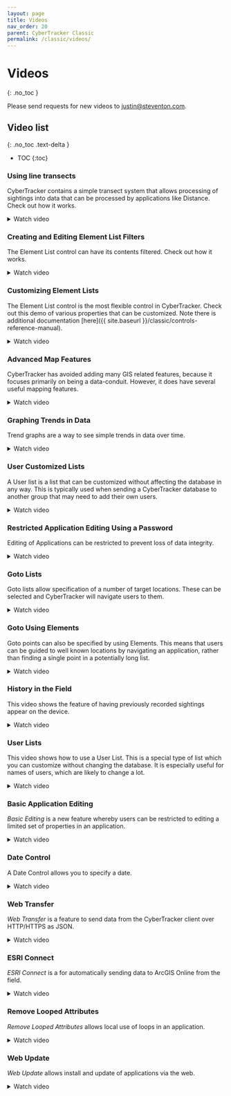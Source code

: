 ```yaml
---
layout: page
title: Videos
nav_order: 20
parent: CyberTracker Classic
permalink: /classic/videos/
---
```

# Videos
{: .no_toc }

Please send requests for new videos to justin@steventon.com.

## Video list
{: .no_toc .text-delta }

- TOC
{:toc}

### Using line transects

CyberTracker contains a simple transect system that allows processing of
sightings into data that can be processed by applications like Distance.
Check out how it works.
<details markdown="block">
  <summary>
  Watch video
  </summary>
<figure class="video_container">
  <video controls="true" allowfullscreen="true">
    <source src="{{ site.baseurl }}/assets/classic/Transects.mp4" type="video/mp4">
  </video>
</figure>
</details>

### Creating and Editing Element List Filters

The Element List control can have its contents filtered. Check out how
it works.
<details markdown="block">
  <summary>
  Watch video
  </summary>
<figure class="video_container">
  <video controls="true" allowfullscreen="true">
    <source src="{{ site.baseurl }}/assets/classic/Element_List_Filters.mp4" type="video/mp4">
  </video>
</figure>
</details>

### Customizing Element Lists

The Element List control is the most flexible control in CyberTracker.
Check out this demo of various properties that can be customized. Note
there is additional documentation [here]({{ site.baseurl }}/classic/controls-reference-manual).
<details markdown="block">
  <summary>
  Watch video
  </summary>
<figure class="video_container">
  <video controls="true" allowfullscreen="true">
    <source src="{{ site.baseurl }}/assets/classic/Element_List_Properties.mp4" type="video/mp4">
  </video>
</figure>
</details>

### Advanced Map Features

CyberTracker has avoided adding many GIS related features, because it
focuses primarily on being a data-conduit. However, it does have several
useful mapping features.
<details markdown="block">
  <summary>
  Watch video
  </summary>
<figure class="video_container">
  <video controls="true" allowfullscreen="true">
    <source src="{{ site.baseurl }}/assets/classic/GIS_Features.mp4" type="video/mp4">
  </video>
</figure>
</details>

### Graphing Trends in Data

Trend graphs are a way to see simple trends in data over time.
<details markdown="block">
  <summary>
  Watch video
  </summary>
<figure class="video_container">
  <video controls="true" allowfullscreen="true">
    <source src="{{ site.baseurl }}/assets/classic/Trend_Graph.mp4" type="video/mp4">
  </video>
</figure>
</details>

### User Customized Lists

A User list is a list that can be customized without affecting the
database in any way. This is typically used when sending a CyberTracker
database to another group that may need to add their own users.
<details markdown="block">
  <summary>
  Watch video
  </summary>
<figure class="video_container">
  <video controls="true" allowfullscreen="true">
    <source src="{{ site.baseurl }}/assets/classic/User_Lists.mp4" type="video/mp4">
  </video>
</figure>
</details>

### Restricted Application Editing Using a Password

Editing of Applications can be restricted to prevent loss of data
integrity.
<details markdown="block">
  <summary>
  Watch video
  </summary>
<figure class="video_container">
  <video controls="true" allowfullscreen="true">
    <source src="{{ site.baseurl }}/assets/classic/Basic_Application_Editing.mp4" type="video/mp4">
  </video>
</figure>
</details>

### Goto Lists

Goto lists allow specification of a number of target locations. These
can be selected and CyberTracker will navigate users to them.
<details markdown="block">
  <summary>
  Watch video
  </summary>
<figure class="video_container">
  <video controls="true" allowfullscreen="true">
    <source src="{{ site.baseurl }}/assets/classic/Goto_List.mp4" type="video/mp4">
  </video>
</figure>
</details>

### Goto Using Elements

Goto points can also be specified by using Elements. This means that
users can be guided to well known locations by navigating an
application, rather than finding a single point in a potentially long
list.
<details markdown="block">
  <summary>
  Watch video
  </summary>
<figure class="video_container">
  <video controls="true" allowfullscreen="true">
    <source src="{{ site.baseurl }}/assets/classic/Goto_List_2.mp4" type="video/mp4">
  </video>
</figure>
</details>

### History in the Field

This video shows the feature of having previously recorded sightings
appear on the device.
<details markdown="block">
  <summary>
  Watch video
  </summary>
<figure class="video_container">
  <video controls="true" allowfullscreen="true">
    <source src="{{ site.baseurl }}/assets/classic/History.mp4" type="video/mp4">
  </video>
</figure>
</details>

### User Lists

This video shows how to use a User List. This is a special type of list
which you can customize without changing the database. It is especially
useful for names of users, which are likely to change a lot.
<details markdown="block">
  <summary>
  Watch video
  </summary>
<figure class="video_container">
  <video controls="true" allowfullscreen="true">
    <source src="{{ site.baseurl }}/assets/classic/User_Lists.mp4" type="video/mp4">
  </video>
</figure>
</details>

### Basic Application Editing

*Basic Editing* is a new feature whereby users can be restricted to
editing a limited set of properties in an application.
<details markdown="block">
  <summary>
  Watch video
  </summary>
<figure class="video_container">
  <video controls="true" allowfullscreen="true">
    <source src="{{ site.baseurl }}/assets/classic/Basic_Application_Editing.mp4" type="video/mp4">
  </video>
</figure>
</details>

### Date Control

A Date Control allows you to specify a date.
<details markdown="block">
  <summary>
  Watch video
  </summary>
<figure class="video_container">
  <video controls="true" allowfullscreen="true">
    <source src="{{ site.baseurl }}/assets/classic/Date_Control.mp4" type="video/mp4">
  </video>
</figure>
</details>

### Web Transfer

*Web Transfer* is a feature to send data from the CyberTracker client
over HTTP/HTTPS as JSON.
<details markdown="block">
  <summary>
  Watch video
  </summary>
<figure class="video_container">
  <video controls="true" allowfullscreen="true">
    <source src="{{ site.baseurl }}/assets/classic/HttpTransfer.mp4" type="video/mp4">
  </video>
</figure>
</details>

### ESRI Connect

*ESRI Connect* is a for automatically sending data to ArcGIS Online from
the field.
<details markdown="block">
  <summary>
  Watch video
  </summary>
<figure class="video_container">
  <video controls="true" allowfullscreen="true">
    <source src="{{ site.baseurl }}/assets/classic/Esri_Connect.mp4" type="video/mp4">
  </video>
</figure>
</details>

### Remove Looped Attributes

*Remove Looped Attributes* allows local use of loops in an application.
<details markdown="block">
  <summary>
  Watch video
  </summary>
<figure class="video_container">
  <video controls="true" allowfullscreen="true">
    <source src="{{ site.baseurl }}/assets/classic/RemoveLoopedAttributesFull.mp4" type="video/mp4">
  </video>
</figure>
</details>

### Web Update

*Web Update* allows install and update of applications via the web.
<details markdown="block">
  <summary>
  Watch video
  </summary>
<figure class="video_container">
  <video controls="true" allowfullscreen="true">
    <source src="{{ site.baseurl }}/assets/classic/WebUpdateFull.mp4" type="video/mp4">
  </video>
</figure>
</details>

